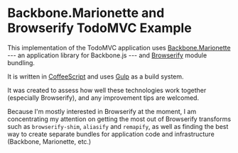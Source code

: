 # Backbone.Marionette and Browserify TodoMVC Example

This implementation of the TodoMVC application uses [Backbone.Marionette](http://marionettejs.com/) --- an application library for Backbone.js --- and [Browserify](http://browserify.org/) module bundling.

It is written in [CoffeeScript](http://coffeescript.org/) and uses [Gulp](http://gulpjs.com/) as a build system.

It was created to assess how well these technologies work together (especially Browserify), and any improvement tips are welcomed.

Because I'm mostly interested in Browserify at the moment, I am concentrating my attention on getting the most out of Browserify transforms such as `browserify-shim`, `aliasify` and `remapify`, as well as finding the best way to create separate bundles for application code and infrastructure (Backbone, Marionette, etc.)
